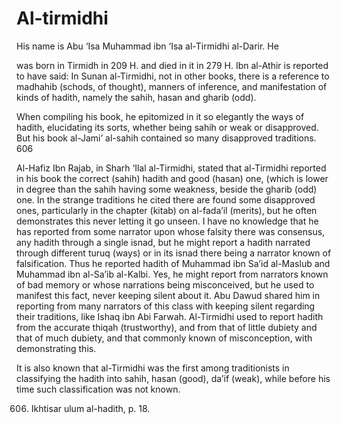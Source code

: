 Al-tirmidhi
===========

  
  
  
  

His name is Abu ‘Isa Muhammad ibn ‘Isa al-Tirmidhi al-Darir. He

was born in Tirmidh in 209 H. and died in it in 279 H. Ibn al-Athir is
reported to have said: In Sunan al-Tirmidhi, not in other books, there
is a reference to madhahib (schods, of thought), manners of inference,
and manifestation of kinds of hadith, namely the sahih, hasan and gharib
(odd).

When compiling his book, he epitomized in it so elegantly the ways of
hadith, elucidating its sorts, whether being sahih or weak or
disapproved. But his book al-Jami’ al-sahih contained so many
disapproved traditions. <span id="_anchor_606"></span>606

Al-Hafiz Ibn Rajab, in Sharh ‘Ilal al-Tirmidhi, stated that al-Tirmidhi
reported in his book the correct (sahih) hadith and good (hasan) one,
(which is lower in degree than the sahih having some weakness, beside
the gharib (odd) one. In the strange traditions he cited there are found
some disapproved ones, particularly in the chapter (kitab) on al-fada’il
(merits), but he often demonstrates this never letting it go unseen. I
have no knowledge that he has reported from some narrator upon whose
falsity there was consensus, any hadith through a single isnad, but he
might report a hadith narrated through different turuq (ways) or in its
isnad there being a narrator known of falsification. Thus he reported
hadith of Muhammad ibn Sa’id al-Maslub and Muhammad ibn al-Sa’ib
al-Kalbi. Yes, he might report from narrators known of bad memory or
whose narrations being misconceived, but he used to manifest this fact,
never keeping silent about it. Abu Dawud shared him in reporting from
many narrators of this class with keeping silent regarding their
traditions, like Ishaq ibn Abi Farwah. Al-Tirmidhi used to report hadith
from the accurate thiqah (trustworthy), and from that of little dubiety
and that of much dubiety, and that commonly known of misconception, with
demonstrating this.

It is also known that al-Tirmidhi was the first among traditionists in
classifying the hadith into sahih, hasan (good), da’if (weak), while
before his time such classification was not known.

606. Ikhtisar ulum al-hadith, p. 18.
